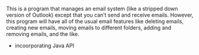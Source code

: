 This is a program that manages an email system (like a stripped down version of Outlook) except that you can’t send and receive emails. However, this program will have all
of the usual email features like deleting emails, creating new emails,
moving emails to different folders, adding and removing emails, and the
like. 

- incoorporating Java API

